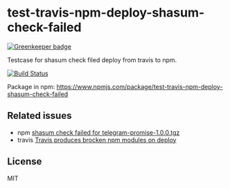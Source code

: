 # test-travis-npm-deploy-shasum-check-failed

[![Greenkeeper badge](https://badges.greenkeeper.io/mahnunchik/test-travis-npm-deploy-shasum-check-failed.svg)](https://greenkeeper.io/)

Testcase for shasum check filed deploy from travis to npm.

[![Build Status](https://travis-ci.org/mahnunchik/test-travis-npm-deploy-shasum-check-failed.svg?branch=master)](https://travis-ci.org/mahnunchik/test-travis-npm-deploy-shasum-check-failed)

Package in npm: https://www.npmjs.com/package/test-travis-npm-deploy-shasum-check-failed

## Related issues

* npm [shasum check failed for telegram-promise-1.0.0.tgz](https://github.com/npm/npm/issues/11089)
* travis [Travis produces brocken npm modules on deploy](https://github.com/travis-ci/travis-ci/issues/5423)

## License

MIT